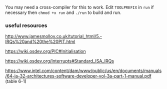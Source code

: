 You may need a cross-compiler for this to work. Edit `TOOLPREFIX` in `run` if necessary then `chmod +x run` and `./run` to build and run.

### useful resources

http://www.jamesmolloy.co.uk/tutorial_html/5.-IRQs%20and%20the%20PIT.html

https://wiki.osdev.org/PIC#Initialisation

https://wiki.osdev.org/Interrupts#Standard_ISA_IRQs

https://www.intel.com/content/dam/www/public/us/en/documents/manuals/64-ia-32-architectures-software-developer-vol-3a-part-1-manual.pdf (table 6-1)
